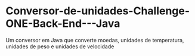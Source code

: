 # Conversor-de-unidades-Challenge-ONE-Back-End---Java
Um conversor em Java que converte moedas, unidades de temperatura, unidades de peso e unidades de velocidade
